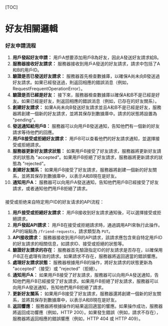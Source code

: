 
[TOC]

# 好友相關邏輯

### 好友申請流程

1. **用戶發起好友申請：** 用戶A想要添加用戶B為好友，因此A發送好友請求給B。
2. **服務器接收好友請求：** 服務器接收到用戶A發送的好友請求，請求中包括了A和B的用戶ID。
3. **驗證是否已發送好友請求：** 服務器首先檢查數據庫，以確保A尚未向B發送過好友請求。如果已經發送過，則返回相應的錯誤消息（例如，RequestFrequentOperationError）。
4. **驗證是否已經是好友：** 接下來，服務器檢查數據庫以確保A和B不是已經是好友。如果已經是好友，則返回相應的錯誤消息（例如，已存在的好友關系）。
5. **創建好友請求：** 如果A尚未向B發送好友請求並且A和B不是已經是好友，服務器將創建一個新的好友請求，並將其保存到數據庫中。請求的狀態將設置為 "pending"。
6. **發送通知給用戶B：** 服務器可以向用戶B發送通知，告知他們有一個新的好友請求等待他們的回應。
7. **用戶B接受或拒絕好友請求：** 用戶B可以查看他們的好友請求通知，並選擇接受或拒絕請求。
8. **服務器更新好友請求狀態：** 如果用戶B接受了好友請求，服務器將更新好友請求的狀態為 "accepted"。如果用戶B拒絕了好友請求，服務器將更新請求的狀態為 "rejected"。
9. **創建好友關系：** 如果用戶B接受了好友請求，服務器將創建一個新的好友關系，並將其保存到數據庫中，以表示A和B現在是好友。
10. **通知用戶A：** 服務器可以向用戶A發送通知，告知他們用戶B已經接受了好友請求，或者通知他們用戶B拒絕了請求。


### 

接受或拒绝来自特定用户ID的好友请求的API流程：

1. **用戶接受或拒絕好友請求：** 用戶B接收到好友請求通知後，可以選擇接受或拒絕請求。
2. **用戶發起API請求：** 用戶B在接受或拒絕請求時，通過調用API來執行此操作。API的端點為 `/friend-requests`，請求類型為 `PUT`。
3. **API接收請求：** 服務器接收到用戶B的API請求，該請求應包含來自特定用戶ID的好友請求的相關信息，如請求ID、接受或拒絕的狀態等。
4. **驗證好友請求的存在：** 服務器首先驗證指定ID的好友請求是否存在，以確保用戶B正在處理有效的請求。如果請求不存在，服務器將返回適當的錯誤響應。
5. **處理好友請求狀態：** 服務器根據用戶B的操作，將好友請求的狀態更新為 "accepted"（接受）或 "rejected"（拒絕）。
6. **通知用戶A：** 如果用戶B接受了好友請求，服務器可以向用戶A發送通知，告知他們用戶B已經接受了好友請求。如果用戶B拒絕了好友請求，服務器可以向用戶A發送通知，告知他們用戶B拒絕了請求。
7. **更新好友關系：** 如果用戶B接受了好友請求，服務器還將創建一個新的好友關系，並將其保存到數據庫中，以表示A和B現在是好友。
8. **返回響應：** 服務器將根據操作的結果返回適當的響應。如果操作成功，服務器將返回成功響應（例如，HTTP 200）。如果發生錯誤（例如，請求不存在），服務器將返回相應的錯誤響應（例如，HTTP 404 或 HTTP 409）。
